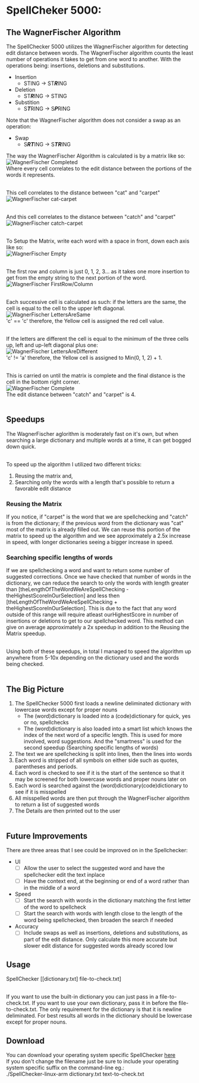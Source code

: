 # SpellCheker 5000:
## The WagnerFischer Algorithm
The SpellChecker 5000 utilizes the WagnerFischer algorithm for detecting edit distance between words. The WagnerFischer algorithm counts the least number of operations it takes to get from one word to another. With the operations being: insertions, deletions and substitutions.
- Insertion
  - STING -> ST***R***ING
- Deletion
  - ST***R***ING -> STING
- Substition
  - S***T***RING -> S***P***RING
  
Note that the WagnerFischer algorithm does not consider a swap as an operation:
- Swap
  - S***RT***ING -> S***TR***ING
 
The way the WagnerFischer Algorithm is calculated is by a matrix like so:<br/>
![WagnerFischer Completed](https://github.com/user-attachments/assets/7eb95d0f-c0a9-45a2-847f-722fec425c5c)<br/>
Where every cell correlates to the edit distance between the portions of the words it represents.<br/><br/>

This cell correlates to the distance between "cat" and "carpet"<br/>
![WagnerFischer cat-carpet](https://github.com/user-attachments/assets/ff82cb47-bd55-41c3-912c-d99d31eb81c6)<br/><br/>

And this cell correlates to the distance between "catch" and "carpet"<br/>
![WagnerFischer catch-carpet](https://github.com/user-attachments/assets/21a9d9db-949e-4508-979f-8727c8331be0)<br/><br/>

To Setup the Matrix, write each word with a space in front, down each axis like so:<br/>
![WagnerFischer Empty](https://github.com/user-attachments/assets/ea8c1e88-e07f-4051-b779-3b5390b805ea)<br/><br/>

The first row and column is just 0, 1, 2, 3... as it takes one more insertion to get from the empty string to the next portion of the word.<br/>
![WagnerFischer FirstRow/Column](https://github.com/user-attachments/assets/251957dc-8956-4006-afa2-d5f5fc1569a1)<br/><br/>

Each successive cell is calculated as such: if the letters are the same, the cell is equal to the cell to the upper left diagonal.<br/>
![WagnerFischer LettersAreSame](https://github.com/user-attachments/assets/e4ecce89-a184-4316-8da8-c1447f930797)<br/>
'c' == 'c' therefore, the Yellow cell is assigned the red cell value.<br/><br/>

If the letters are different the cell is equal to the minimum of the three cells up, left and up-left diagonal plus one:<br/>
![WagnerFischer LettersAreDifferent](https://github.com/user-attachments/assets/63f027c0-4de8-4a7a-b60f-fbf75d40feab)<br/>
'c' != 'a' therefore, the Yellow cell is assigned to Min(0, 1, 2) + 1.<br/><br/>

This is carried on until the matrix is complete and the final distance is the cell in the bottom right corner.<br/>
![WagnerFischer Complete](https://github.com/user-attachments/assets/6f796da2-9537-48ca-a220-4babd2dd161a)<br/>
The edit distance between "catch" and "carpet" is 4.<br/><br/>

## Speedups
The WagnerFischer aglorithm is moderately fast on it's own, but when searching a large dictionary and multiple words at a time, it can get bogged down quick.<br/><br/>

To speed up the algorithm I utilized two different tricks:<br/>
1. Reusing the matrix and,
2. Searching only the words with a length that's possible to return a favorable edit distance

### Reusing the Matrix
If you notice, if "carpet" is the word that we are spellchecking and "catch" is from the dictionary; if the previous word from the dictionary was "cat" most of the matrix is already filled out. We can reuse this portion of the matrix to speed up the algorithm and we see approximately a 2.5x increase in speed, with longer dictionaries seeing a bigger increase in speed.

### Searching specific lengths of words
If we are spellchecking a word and want to return some number of suggested corrections. Once we have checked that number of words in the dictionary, we can reduce the search to only the words with length greater than [theLengthOfTheWordWeAreSpellChecking - theHighestScoreInOurSelection] and less then [theLengthOfTheWordWeAreSpellChecking + theHighestScoreInOurSelection]. This is due to the fact that any word outside of this range will require atleast ourHighestScore in number of insertions or deletions to get to our spellchecked word. This method can give on average approximately a 2x speedup in addition to the Reusing the Matrix speedup.<br/><br/>

Using both of these speedups, in total I managed to speed the algorithm up anywhere from 5-10x depending on the dictionary used and the words being checked.<br/><br/>

## The Big Picture
1. The SpellChecker 5000 first loads a newline deliminated dictionary with lowercase words except for proper nouns
   - The (word)dictionary is loaded into a (code)dictionary for quick, yes or no, spellchecks
   - The (word)dictionary is also loaded into a smart list which knows the index of the next word of a specific length. This is used for more involved, word suggestions. And the "smartness" is used for the second speedup (Searching specific lengths of words)
2. The text we are spellchecking is split into lines, then the lines into words
3. Each word is stripped of all symbols on either side such as quotes, parentheses and periods.
4. Each word is checked to see if it is the start of the sentence so that it may be screened for both lowercase words and proper nouns later on
5. Each word is searched against the (word)dictionary(code)dictionary to see if it is misspelled
6. All misspelled words are then put through the WagnerFischer algorithm to return a list of suggested words
7. The Details are then printed out to the user<br/><br/>

## Future Improvements
There are three areas that I see could be improved on in the Spellchecker:
- UI
  - [ ] Allow the user to select the suggested word and have the spellchecker edit the text inplace
  - [ ] Have the context end, at the beginning or end of a word rather than in the middle of a word
- Speed
  - [ ] Start the search with words in the dictionary matching the first letter of the word to spellcheck
  - [ ] Start the search with words with length close to the length of the word being spellchecked, then broaden the search if needed
- Accuracy
  - [ ] Include swaps as well as insertions, deletions and substitutions, as part of the edit distance. Only calculate this more accurate but slower edit distance for suggested words already scored low

## Usage
SpellChecker [[dictionary.txt] file-to-check.txt]<br/><br/>

If you want to use the built-in dictionary you can just pass in a file-to-check.txt. If you want to use your own dictionary, pass it in before the file-to-check.txt. The only requirement for the dictionary is that it is newline deliminated. For best results all words in the dictionary should be lowercase except for proper nouns.

## Download

You can download your operating system specific SpellChecker [here](https://github.com/frflcn/SpellChecker/releases/tag/v1.0)<br/>
If you don't change the filename just be sure to include your operating system specific suffix on the command-line eg.:<br/>
./SpellChecker-linux-arm dictionary.txt text-to-check.txt

